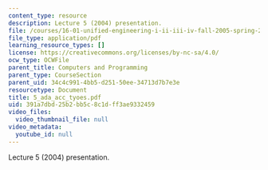 ```yaml
---
content_type: resource
description: Lecture 5 (2004) presentation.
file: /courses/16-01-unified-engineering-i-ii-iii-iv-fall-2005-spring-2006/391a7dbd25b2bb5c8c1dff3ae9332459_5_ada_acc_tyoes.pdf
file_type: application/pdf
learning_resource_types: []
license: https://creativecommons.org/licenses/by-nc-sa/4.0/
ocw_type: OCWFile
parent_title: Computers and Programming
parent_type: CourseSection
parent_uid: 34c4c991-4bb5-d251-50ee-34713d7b7e3e
resourcetype: Document
title: 5_ada_acc_tyoes.pdf
uid: 391a7dbd-25b2-bb5c-8c1d-ff3ae9332459
video_files:
  video_thumbnail_file: null
video_metadata:
  youtube_id: null
---
```

Lecture 5 (2004) presentation.